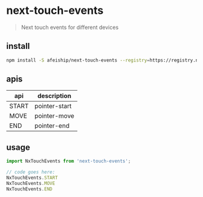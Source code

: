 # next-touch-events
> Next touch events for different devices

## install
```bash
npm install -S afeiship/next-touch-events --registry=https://registry.npm.taobao.org
```

## apis
| api   | description   |
| ----- | ------------- |
| START | pointer-start |
| MOVE  | pointer-move  |
| END   | pointer-end   |

## usage
```js
import NxTouchEvents from 'next-touch-events';

// code goes here:
NxTouchEvents.START
NxTouchEvents.MOVE
NxTouchEvents.END
```
